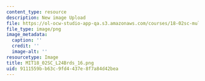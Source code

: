 ```yaml
---
content_type: resource
description: New image Upload
file: https://ol-ocw-studio-app-qa.s3.amazonaws.com/courses/18-02sc-multivariable-calculus-fall-2010/9111559bb63c9fd4437e8f7a84d42bea_MIT18_02SC_L24Brds_16.png
file_type: image/png
image_metadata:
  caption: ''
  credit: ''
  image-alt: ''
resourcetype: Image
title: MIT18_02SC_L24Brds_16.png
uid: 9111559b-b63c-9fd4-437e-8f7a84d42bea
---
```

